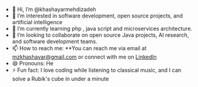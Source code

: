 - 👋 Hi, I’m @khashayarmehdizadeh
- 👀 I’m interested in software development, open source projects, and artificial intelligence
- 🌱 I’m currently learning php , java script and microservices architecture.
- 💞️ I’m looking to collaborate on open source Java projects, AI research, and software development teams.
- 📫 How to reach me: **You can reach me via email at mzkhashayar@gmail.com or connect with me on [LinkedIn](https://www.linkedin.com/in/khashayarmehdizadeh)
- 😄 Pronouns: He
- ⚡ Fun fact: I love coding while listening to classical music, and I can solve a Rubik's cube in under a minute


<!---
khashayarmehdizadeh/khashayarmehdizadeh is a ✨ special ✨ repository because its `README.md` (this file) appears on your GitHub profile.
You can click the Preview link to take a look at your changes.
--->
